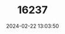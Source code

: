 ---
title: "16237"
category: "Paretroplus petiti"
draft: false
date: 2024-02-22 13:03:50
languages:
  English: ["Kotso"]
---